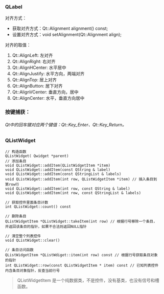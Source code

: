 ### QLabel

对齐方式：

* 获取对齐方式：Qt::Alignment alignment() const;
* 设置对齐方式：void setAlignment(Qt::Alignment align);

对齐的取值：

1.  Qt::AlignLeft: 左对齐
2.  Qt::AlignRight: 右对齐
3.  Qt::AlignHCenter: 水平居中
4.  Qt::AlignJustify: 水平方向，两端对齐
5.  Qt::AlignTop: 居上对齐
6.  Qt::AlignButton: 居下对齐
7.  Qt::AlignVCenter: 垂直方向，居中
8.  Qt::AlignCenter: 水平，垂直方向居中



### 按键捕获：

###### Qt中的回车键对应两个键值：Qt::Key_Enter、Qt::Key_Return。



### QListWidget
```
// 构造函数
QListWidget( Qwidget *parent)
// 添加条目
void QListWidget::addItem(QListWidgetItem *item)
void QListWidget::addItem(const QString & label)
void QListWidget::addItem(const QStringList & labels)
void QListWidget::addItem(int row, QListWidgetItem *item) // 插入条目到第row行
void QListWidget::addItem(int row, const QString & label)
void QListWidget::addItem(int row, const QStringList & labels)

// 获取控件里面条目计数
int QListWidget::count() const

// 删除条目
QListWidgetItem *QListWidget::takeItem(int row) // 根据行号移除一个条目，并返回该条目的指针，如果不合法则返回NULL指针

// 清空整个列表控件
void QListWidget::clear()

// 条目访问函数
QListWidgetItem *QListWdiget::item(int row) const // 根据行号获取条目对象的指针
int QListWidget::row(const QListWidgetItem * item) const // 已知列表控件内含条目对象指针，反查当前行号
```

> QListWidgetItem 是一个纯数据类，不是控件，没有基类，也没有信号和槽函数。